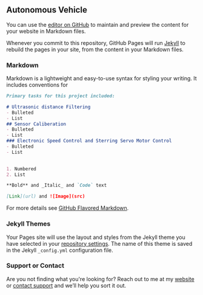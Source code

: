 ## Autonomous Vehicle 

You can use the [editor on GitHub](https://github.com/kaushiktilve/Autonomous-Vehicle/edit/master/README.md) to maintain and preview the content for your website in Markdown files.

Whenever you commit to this repository, GitHub Pages will run [Jekyll](https://jekyllrb.com/) to rebuild the pages in your site, from the content in your Markdown files.

### Markdown

Markdown is a lightweight and easy-to-use syntax for styling your writing. It includes conventions for

```markdown
Primary tasks for this project included:

# Ultrasonic distance Filtering
- Bulleted
- List
## Sensor Caliberation
- Bulleted
- List
### Electronic Speed Control and Sterring Servo Motor Control
- Bulleted
- List
 

1. Numbered
2. List

**Bold** and _Italic_ and `Code` text

[Link](url) and ![Image](src)

```

For more details see [GitHub Flavored Markdown](https://guides.github.com/features/mastering-markdown/).

### Jekyll Themes

Your Pages site will use the layout and styles from the Jekyll theme you have selected in your [repository settings](https://github.com/kaushiktilve/Autonomous-Vehicle/settings). The name of this theme is saved in the Jekyll `_config.yml` configuration file.

### Support or Contact

Are you not finding what you're looking for? Reach out to me at my [website](https://www.kaushiktilve.com/contact) or [contact support](https://github.com/contact) and we’ll help you sort it out.
